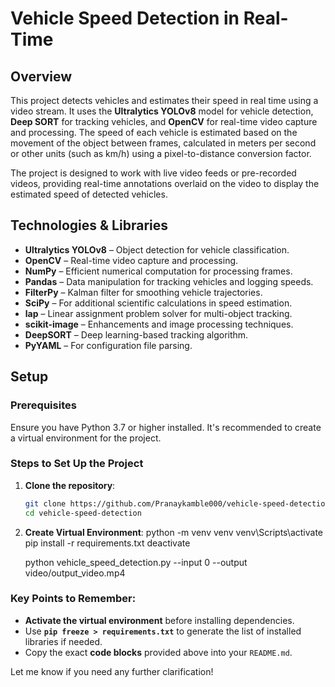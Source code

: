 # Vehicle Speed Detection in Real-Time

## Overview

This project detects vehicles and estimates their speed in real time using a video stream. It uses the **Ultralytics YOLOv8** model for vehicle detection, **Deep SORT** for tracking vehicles, and **OpenCV** for real-time video capture and processing. The speed of each vehicle is estimated based on the movement of the object between frames, calculated in meters per second or other units (such as km/h) using a pixel-to-distance conversion factor. 

The project is designed to work with live video feeds or pre-recorded videos, providing real-time annotations overlaid on the video to display the estimated speed of detected vehicles.

## Technologies & Libraries

- **Ultralytics YOLOv8** – Object detection for vehicle classification.
- **OpenCV** – Real-time video capture and processing.
- **NumPy** – Efficient numerical computation for processing frames.
- **Pandas** – Data manipulation for tracking vehicles and logging speeds.
- **FilterPy** – Kalman filter for smoothing vehicle trajectories.
- **SciPy** – For additional scientific calculations in speed estimation.
- **lap** – Linear assignment problem solver for multi-object tracking.
- **scikit-image** – Enhancements and image processing techniques.
- **DeepSORT** – Deep learning-based tracking algorithm.
- **PyYAML** – For configuration file parsing.

## Setup

### Prerequisites

Ensure you have Python 3.7 or higher installed. It's recommended to create a virtual environment for the project.

### Steps to Set Up the Project

1. **Clone the repository**:
   ```bash
   git clone https://github.com/Pranaykamble000/vehicle-speed-detection.git
   cd vehicle-speed-detection


2. **Create Virtual Environment**:
    python -m venv venv
   venv\Scripts\activate
pip install -r requirements.txt
       deactivate

   python vehicle_speed_detection.py --input 0 --output video/output_video.mp4

### Key Points to Remember:
- **Activate the virtual environment** before installing dependencies.
- Use **`pip freeze > requirements.txt`** to generate the list of installed libraries if needed.
- Copy the exact **code blocks** provided above into your `README.md`.

Let me know if you need any further clarification!




   
